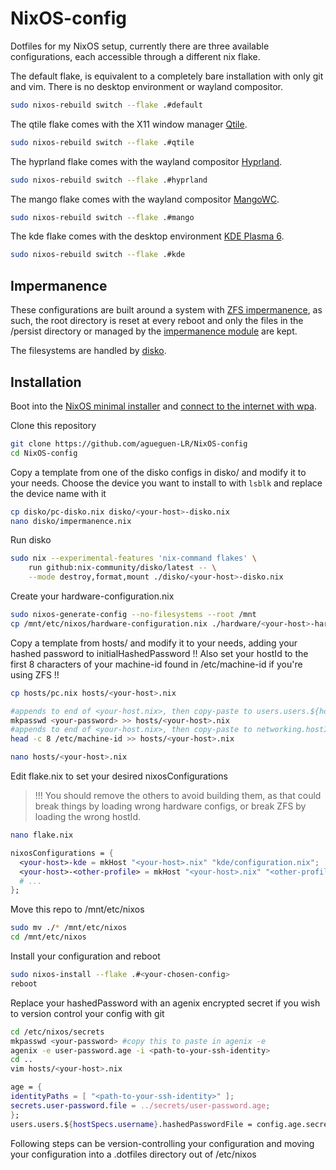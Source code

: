 # NixOS-config

Dotfiles for my NixOS setup, currently there are three available configurations, each accessible through a different nix flake.


The default flake, is equivalent to a completely bare installation with only git and vim. There is no desktop environment or wayland compositor.
```bash
sudo nixos-rebuild switch --flake .#default
```


The qtile flake comes with the X11 window manager [Qtile](https://qtile.org/).
```bash
sudo nixos-rebuild switch --flake .#qtile
```


The hyprland flake comes with the wayland compositor [Hyprland](https://hypr.land/).
```bash
sudo nixos-rebuild switch --flake .#hyprland
```


The mango flake comes with the wayland compositor [MangoWC](https://github.com/DreamMaoMao/mangowc).
```bash
sudo nixos-rebuild switch --flake .#mango
```


The kde flake comes with the desktop environment [KDE Plasma 6](https://kde.org/plasma-desktop/).
```bash
sudo nixos-rebuild switch --flake .#kde
```


## Impermanence

These configurations are built around a system with [ZFS impermanence](https://grahamc.com/blog/erase-your-darlings), as such, the root directory is reset at every reboot and only the files in the /persist directory or managed by the [impermanence module](https://github.com/nix-community/impermanence) are kept.


The filesystems are handled by [disko](https://github.com/nix-community/disko).

## Installation 

Boot into the [NixOS minimal installer](https://nixos.org/download/) and [connect to the internet with wpa](https://wiki.archlinux.org/title/Wpa_supplicant#Connecting_with_wpa_cli).


Clone this repository
```bash
git clone https://github.com/agueguen-LR/NixOS-config
cd NixOS-config
```

Copy a template from one of the disko configs in disko/ and modify it to your needs.
Choose the device you want to install to with ```lsblk``` and replace the device name with it 
```bash
cp disko/pc-disko.nix disko/<your-host>-disko.nix
nano disko/impermanence.nix
```

Run disko
```bash
sudo nix --experimental-features 'nix-command flakes' \
    run github:nix-community/disko/latest -- \
    --mode destroy,format,mount ./disko/<your-host>-disko.nix
```

Create your hardware-configuration.nix
```bash
sudo nixos-generate-config --no-filesystems --root /mnt
cp /mnt/etc/nixos/hardware-configuration.nix ./hardware/<your-host>-hardware.nix
```

Copy a template from hosts/ and modify it to your needs, adding your hashed password to initialHashedPassword
!! Also set your hostId to the first 8 characters of your machine-id found in /etc/machine-id if you're using ZFS !!
```bash
cp hosts/pc.nix hosts/<your-host>.nix

#appends to end of <your-host.nix>, then copy-paste to users.users.${hostSpecs.username}.initialHashedPassword
mkpasswd <your-password> >> hosts/<your-host>.nix
#appends to end of <your-host.nix>, then copy-paste to networking.hostId
head -c 8 /etc/machine-id >> hosts/<your-host>.nix

nano hosts/<your-host>.nix
```

Edit flake.nix to set your desired nixosConfigurations
> !!! You should remove the others to avoid building them, as that could break things by loading wrong hardware configs, or break ZFS by loading the wrong hostId. 
```bash
nano flake.nix
```
```nix
nixosConfigurations = {
  <your-host>-kde = mkHost "<your-host>.nix" "kde/configuration.nix";
  <your-host>-<other-profile> = mkHost "<your-host>.nix" "<other-profile>/configuration.nix";
  # ...
};
```

Move this repo to /mnt/etc/nixos
```bash
sudo mv ./* /mnt/etc/nixos
cd /mnt/etc/nixos
```

Install your configuration and reboot
```bash
sudo nixos-install --flake .#<your-chosen-config>
reboot
```

Replace your hashedPassword with an agenix encrypted secret if you wish to version control your config with git
```bash
cd /etc/nixos/secrets
mkpasswd <your-password> #copy this to paste in agenix -e
agenix -e user-password.age -i <path-to-your-ssh-identity>
cd ..
vim hosts/<your-host>.nix
```
```nix
age = {
identityPaths = [ "<path-to-your-ssh-identity>" ];
secrets.user-password.file = ../secrets/user-password.age;
};
users.users.${hostSpecs.username}.hashedPasswordFile = config.age.secrets.user-password.path;
```

Following steps can be version-controlling your configuration and moving your configuration into a .dotfiles directory out of /etc/nixos

